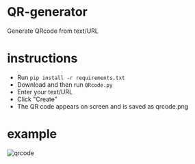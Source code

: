 # QR-generator
Generate QRcode from text/URL

# instructions
- Run `pip install -r requirements.txt`
- Download and then run `QRcode.py`
- Enter your text/URL
- Click "Create"
- The QR code appears on screen and is saved as qrcode.png
# example
![qrcode](https://github.com/user-attachments/assets/88f0279f-f14c-4ef5-a879-4b28fee185e0)
